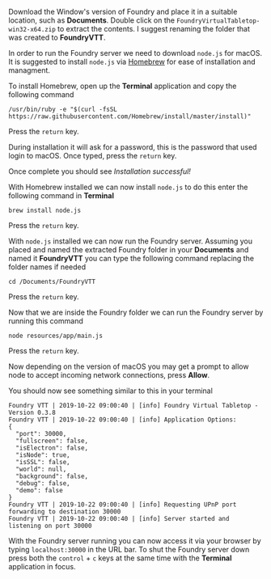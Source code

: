 ---
---
Download the Window's version of Foundry and place it in a suitable location, such as **Documents**. Double click on the `FoundryVirtualTabletop-win32-x64.zip` to extract the contents. I suggest renaming the folder that was created to **FoundryVTT**.

In order to run the Foundry server we need to download `node.js` for macOS. It is suggested to install `node.js` via [Homebrew](https://brew.sh/) for ease of installation and managment.

To install Homebrew, open up the **Terminal** application and copy the following command
```
/usr/bin/ruby -e "$(curl -fsSL https://raw.githubusercontent.com/Homebrew/install/master/install)"
```
Press the `return` key.

During installation it will ask for a password, this is the password that used login to macOS. Once typed, press the `return` key.

Once complete you should see *Installation successful!*

With Homebrew installed we can now install `node.js` to do this enter the following command in **Terminal**
```
brew install node.js
```
Press the `return` key.

With `node.js` installed we can now run the Foundry server. Assuming you placed and named the extracted Foundry folder in your **Documents** and named it **FoundryVTT** you can type the following command replacing the folder names if needed
```
cd /Documents/FoundryVTT
```
Press the `return` key.

Now that we are inside the Foundry folder we can run the Foundry server by running this command
```
node resources/app/main.js
```
Press the `return` key.

Now depending on the version of macOS you may get a prompt to allow node to accept incoming network connections, press **Allow**.

You should now see something similar to this in your terminal
```
Foundry VTT | 2019-10-22 09:00:40 | [info] Foundry Virtual Tabletop - Version 0.3.8
Foundry VTT | 2019-10-22 09:00:40 | [info] Application Options:
{
  "port": 30000,
  "fullscreen": false,
  "isElectron": false,
  "isNode": true,
  "isSSL": false,
  "world": null,
  "background": false,
  "debug": false,
  "demo": false
}
Foundry VTT | 2019-10-22 09:00:40 | [info] Requesting UPnP port forwarding to destination 30000
Foundry VTT | 2019-10-22 09:00:40 | [info] Server started and listening on port 30000
```

With the Foundry server running you can now access it via your browser by typing `localhost:30000` in the URL bar.
To shut the Foundry server down press both the `control` + `c` keys at the same time with the **Terminal** application in focus.
